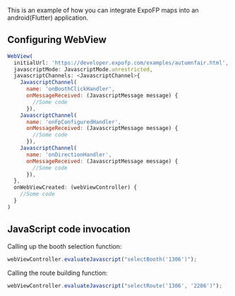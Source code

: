 This is an example of how you can integrate ExpoFP maps into an android(Flutter) application.

## Configuring WebView

```js
WebView(
  initialUrl: 'https://developer.expofp.com/examples/autumnfair.html',
  javascriptMode: JavascriptMode.unrestricted,
  javascriptChannels: <JavascriptChannel>{
    JavascriptChannel(
      name: 'onBoothClickHandler',
      onMessageReceived: (JavascriptMessage message) {
        //Some code
      }),
    JavascriptChannel(
      name: 'onFpConfiguredHandler',
      onMessageReceived: (JavascriptMessage message) {
        //Some code
      }),
    JavascriptChannel(
      name: 'onDirectionHandler',
      onMessageReceived: (JavascriptMessage message) {
        //Some code
      }),
  },
  onWebViewCreated: (webViewController) {
    //Some code
  }
)
```
## JavaScript code invocation

Calling up the booth selection function:

```js
webViewController.evaluateJavascript("selectBooth('1306')");
```

Calling the route building function:

```js
webViewController.evaluateJavascript("selectRoute('1306', '2206')");
```
